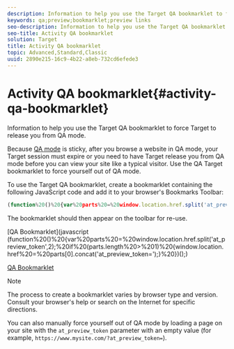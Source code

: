 ```yaml
---
description: Information to help you use the Target QA bookmarklet to force Target to release you from QA mode.
keywords: qa;preview;bookmarklet;preview links
seo-description: Information to help you use the Target QA bookmarklet to force Target to release you from QA mode.
seo-title: Activity QA bookmarklet
solution: Target
title: Activity QA bookmarklet
topic: Advanced,Standard,Classic
uuid: 2890e215-16c9-4b22-a8eb-732cd6efede3
---
```


# Activity QA bookmarklet{#activity-qa-bookmarklet}

Information to help you use the Target QA bookmarklet to force Target to release you from QA mode.

Because [QA mode](../../c-activities/c-activity-qa/c-activity-qa.md#concept_9329EF33DE7D41CA9815C8115DBC4E40) is sticky, after you browse a website in QA mode, your Target session must expire or you need to have Target release you from QA mode before you can view your site like a typical visitor. Use the QA Target bookmarklet to force yourself out of QA mode.

To use the Target QA bookmarklet, create a bookmarklet containing the following JavaScript code and add it to your browser's Bookmarks Toolbar:

```javascript
(function%20()%20{var%20parts%20=%20window.location.href.split('at_preview_token',2);%20if%20(parts.length%20>%201)%20{window.location.href%20=%20parts[0].concat('at_preview_token=');}%20})();
```

The bookmarklet should then appear on the toolbar for re-use.

[QA Bookmarklet](javascript
(function%20()%20{var%20parts%20=%20window.location.href.split('at_preview_token',2);%20if%20(parts.length%20>%201)%20{window.location.href%20=%20parts[0].concat('at_preview_token=');}%20})();)

<a href="javascript
(function%20()%20{var%20parts%20=%20window.location.href.split('at_preview_token',2);%20if%20(parts.length%20>%201)%20{window.location.href%20=%20parts[0].concat('at_preview_token=');}%20})();">QA Bookmarklet</a>

>[!NOTE]
>The process to create a bookmarklet varies by browser type and version. Consult your browser's help or search on the Internet for specific directions.

You can also manually force yourself out of QA mode by loading a page on your site with the `at_preview_token` parameter with an empty value (for example, `https://www.mysite.com/?at_preview_token=`). 
